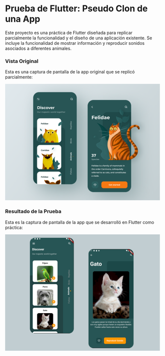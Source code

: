 # Prueba de Flutter: Pseudo Clon de una App

Este proyecto es una práctica de Flutter diseñada para replicar parcialmente la funcionalidad y el diseño de una aplicación existente. Se incluye la funcionalidad de mostrar información y reproducir sonidos asociados a diferentes animales.

### Vista Original

Esta es una captura de pantalla de la app original que se replicó parcialmente:

![Vista Original](assets/resources/original.png)

### Resultado de la Prueba

Esta es la captura de pantalla de la app que se desarrolló en Flutter como práctica:

![Resultado de la Prueba](assets/resources/muestra.png)
